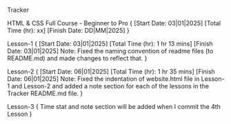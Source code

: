 Tracker

HTML & CSS Full Course - Beginner to Pro {
    [Start Date: 03|01|2025] [Total Time (hr): xx] [Finish Date: DD|MM|2025]
}

Lesson-1 {
    [Start Date: 03|01|2025] [Total Time (hr): 1 hr 13 mins] [Finish Date: 03|01|2025]
        Note: Fixed the naming convention of readme files (to README.md) and made changes to reflect that.
}

Lesson-2 {
    [Start Date: 06|01|2025] [Total Time (hr): 1 hr 35 mins] [Finish Date: 06|01|2025]
        Note: Fixed the indentation of website.html file in Lesson-1 and Lesson-2 and added a note section for each of the lessons in the Tracker README.md file.
}

Lesson-3 {
    Time stat and note section will be added when I commit the 4th Lesson
}